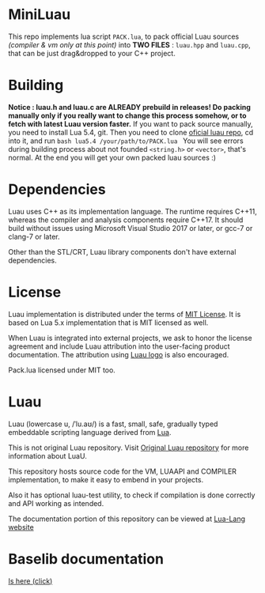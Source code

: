 MiniLuau
====

This repo implements lua script `PACK.lua`, to pack official Luau sources
*(compiler & vm only at this point)* into **TWO FILES** : `luau.hpp` and `luau.cpp`, that can be just drag&dropped to your C++ project.


# Building

**Notice : luau.h and luau.c are ALREADY prebuild in releases! Do packing manually only if you really want to change this process somehow, or to fetch with latest Luau version faster.**
If you want to pack source manually, you need to install Lua 5.4, git. Then you need to clone [oficial luau repo](https://github.com/Roblox/luau), cd into it, and run ```bash
lua5.4 /your/path/to/PACK.lua
``` You will see errors during building process about not founded `<string.h>` or `<vector>`, that's normal.
At the end you will get your own packed luau sources :) 

# Dependencies

Luau uses C++ as its implementation language. The runtime requires C++11, whereas the compiler and analysis components require C++17. It should build without issues using Microsoft Visual Studio 2017 or later, or gcc-7 or clang-7 or later.

Other than the STL/CRT, Luau library components don't have external dependencies. 

# License

Luau implementation is distributed under the terms of [MIT License](https://github.com/Roblox/luau/blob/master/LICENSE.txt). It is based on Lua 5.x implementation that is MIT licensed as well.

When Luau is integrated into external projects, we ask to honor the license agreement and include Luau attribution into the user-facing product documentation. The attribution using [Luau logo](https://github.com/Roblox/luau/blob/master/docs/logo.svg) is also encouraged.

Pack.lua licensed under MIT too.

Luau 
====

Luau (lowercase u, /ˈlu.aʊ/) is a fast, small, safe, gradually typed embeddable scripting language derived from [Lua](https://lua.org).

This is not original Luau repository.
Visit [Original Luau repository](https://github.com/Roblox/luau) for more information about LuaU.

This repository hosts source code for the VM, LUAAPI and COMPILER implementation, to make it easy to embend in your projects.

Also it has optional luau-test utility, to check if compilation is done correctly and API working as intended.

The documentation portion of this repository can be viewed at [Lua-Lang website](https://luau-lang.org/)

# Baselib documentation
[Is here (click)](https://luau-lang.org/library)

